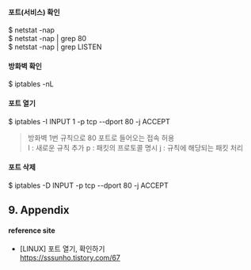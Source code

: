 #### 포트(서비스) 확인
$ netstat -nap  
$ netstat -nap | grep 80  
$ netstat -nap | grep LISTEN


#### 방화벽 확인 
$ iptables -nL  

#### 포트 열기
$ iptables -I INPUT 1 -p tcp --dport 80 -j ACCEPT
> 방화벽 1번 규칙으로 80 포트로 들어오는 접속 허용  
> I : 새로운 규칙 추가 
> p : 패킷의 프로토콜 명시 
> j : 규칙에 해당되는 패킷 처리

#### 포트 삭제
$ iptables -D INPUT -p tcp --dport 80 -j ACCEPT


## 9. Appendix

#### reference site

+ [LINUX] 포트 열기, 확인하기  
https://sssunho.tistory.com/67
